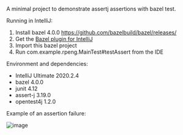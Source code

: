 A minimal project to demonstrate assertj assertions with bazel test.

Running in IntelliJ:
1. Install bazel 4.0.0 https://github.com/bazelbuild/bazel/releases/
2. Get the [Bazel plugin for IntelliJ](https://plugins.jetbrains.com/plugin/8609-bazel)
3. Import this bazel project
4. Run com.example.rpeng.MainTest#testAssert from the IDE

Environment and dependencies:

- IntelliJ Ultimate 2020.2.4
- bazel 4.0.0
- junit 4.12
- assert-j 3.19.0
- opentest4j 1.2.0

Example of an assertion failure:

![image](https://user-images.githubusercontent.com/575174/117478961-a1947580-af14-11eb-881a-1be80c308361.png)
